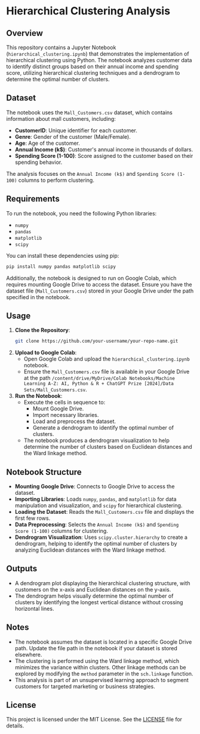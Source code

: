 # Hierarchical Clustering Analysis

## Overview
This repository contains a Jupyter Notebook (`hierarchical_clustering.ipynb`) that demonstrates the implementation of hierarchical clustering using Python. The notebook analyzes customer data to identify distinct groups based on their annual income and spending score, utilizing hierarchical clustering techniques and a dendrogram to determine the optimal number of clusters.

## Dataset
The notebook uses the `Mall_Customers.csv` dataset, which contains information about mall customers, including:
- **CustomerID**: Unique identifier for each customer.
- **Genre**: Gender of the customer (Male/Female).
- **Age**: Age of the customer.
- **Annual Income (k$)**: Customer's annual income in thousands of dollars.
- **Spending Score (1-100)**: Score assigned to the customer based on their spending behavior.

The analysis focuses on the `Annual Income (k$)` and `Spending Score (1-100)` columns to perform clustering.

## Requirements
To run the notebook, you need the following Python libraries:
- `numpy`
- `pandas`
- `matplotlib`
- `scipy`

You can install these dependencies using pip:
```bash
pip install numpy pandas matplotlib scipy
```

Additionally, the notebook is designed to run on Google Colab, which requires mounting Google Drive to access the dataset. Ensure you have the dataset file (`Mall_Customers.csv`) stored in your Google Drive under the path specified in the notebook.

## Usage
1. **Clone the Repository**:
   ```bash
   git clone https://github.com/your-username/your-repo-name.git
   ```
2. **Upload to Google Colab**:
   - Open Google Colab and upload the `hierarchical_clustering.ipynb` notebook.
   - Ensure the `Mall_Customers.csv` file is available in your Google Drive at the path `/content/drive/MyDrive/Colab Notebooks/Machine Learning A-Z: AI, Python & R + ChatGPT Prize [2024]/Data Sets/Mall_Customers.csv`.
3. **Run the Notebook**:
   - Execute the cells in sequence to:
     - Mount Google Drive.
     - Import necessary libraries.
     - Load and preprocess the dataset.
     - Generate a dendrogram to identify the optimal number of clusters.
   - The notebook produces a dendrogram visualization to help determine the number of clusters based on Euclidean distances and the Ward linkage method.

## Notebook Structure
- **Mounting Google Drive**: Connects to Google Drive to access the dataset.
- **Importing Libraries**: Loads `numpy`, `pandas`, and `matplotlib` for data manipulation and visualization, and `scipy` for hierarchical clustering.
- **Loading the Dataset**: Reads the `Mall_Customers.csv` file and displays the first few rows.
- **Data Preprocessing**: Selects the `Annual Income (k$)` and `Spending Score (1-100)` columns for clustering.
- **Dendrogram Visualization**: Uses `scipy.cluster.hierarchy` to create a dendrogram, helping to identify the optimal number of clusters by analyzing Euclidean distances with the Ward linkage method.

## Outputs
- A dendrogram plot displaying the hierarchical clustering structure, with customers on the x-axis and Euclidean distances on the y-axis.
- The dendrogram helps visually determine the optimal number of clusters by identifying the longest vertical distance without crossing horizontal lines.

## Notes
- The notebook assumes the dataset is located in a specific Google Drive path. Update the file path in the notebook if your dataset is stored elsewhere.
- The clustering is performed using the Ward linkage method, which minimizes the variance within clusters. Other linkage methods can be explored by modifying the `method` parameter in the `sch.linkage` function.
- This analysis is part of an unsupervised learning approach to segment customers for targeted marketing or business strategies.

## License
This project is licensed under the MIT License. See the [LICENSE](LICENSE) file for details.